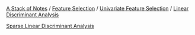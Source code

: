 [A Stack of Notes](a-stack-of-notes) / [Feature Selection](feature-selection) / [Univariate Feature Selection](univariate-feature-selection) / [Linear Discriminant Analysis](linear-discriminant-analysis)

[Sparse Linear Discriminant Analysis](linear-disciminant-analysis/sparse-linear-discriminant-analysis)
